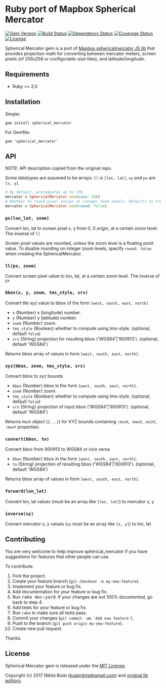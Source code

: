 # Ruby port of Mapbox Spherical Mercator
[![Gem Version](https://badge.fury.io/rb/spherical_mercator.svg)](http://badge.fury.io/rb/spherical_mercator)
[![Build Status](https://travis-ci.org/nbulaj/spherical_mercator.svg?branch=master)](https://travis-ci.org/nbulaj/spherical_mercator)
[![Dependency Status](https://gemnasium.com/nbulaj/spherical_mercator.svg)](https://gemnasium.com/nbulaj/spherical_mercator)
[![Coverage Status](https://coveralls.io/repos/github/nbulaj/spherical_mercator/badge.svg)](https://coveralls.io/github/nbulaj/spherical_mercator)
[![License](http://img.shields.io/badge/license-MIT-brightgreen.svg)](#license)

Spherical Mercator gem is a port of [Mapbox sphericalmercator JS lib](https://github.com/mapbox/sphericalmercator) that provides projection math
for converting between mercator meters, screen pixels (of 256x256 or configurable-size tiles), and latitude/longitude.

## Requirements

* Ruby >= 2.0

## Installation

Simple:

`gem install spherical_mercator`

For Gemfile:

`gem 'spherical_mercator'`

## API

_NOTE_: API description copied from the original repo.

Some datatypes are assumed to be arrays: `ll` is `[lon, lat]`, `xy` and `px` are
`[x, y]`.

```ruby
# By default, precomputes up to z30
mercator = SphericalMercator.new(size: 256)
# Whether to round pixel values at integer zoom levels. Defaults to true.
mercator = SphericalMercator.new(round: false)
```

### `px(lon_lat, zoom)`

Convert lon, lat to screen pixel x, y from 0, 0 origin, at a certain zoom level.
The inverse of `ll`

Screen pixel values are rounded, unless the zoom level is a floating point value. To disable rounding on integer zoom levels, specify `round: false` when creating the SphericalMercator.

### `ll(px, zoom)`

Convert screen pixel value to lon, lat, at a certain zoom level. The inverse
of `px`

### `bbox(x, y, zoom, tms_style, srs)`

Convert tile xyz value to bbox of the form `[west, south, east, north]`

* `x` {Number} x (longitude) number.
* `y` {Number} y (latitude) number.
* `zoom` {Number} zoom.
* `tms_style` {Boolean} whether to compute using tms-style. (optional, default `false`)
* `srs` {String} projection for resulting bbox ('WGS84'|'900913'). (optional, default 'WGS84')

Returns bbox array of values in form `[west, south, east, north]`.

### `xyz(bbox, zoom, tms_style, srs)`

Convert bbox to xyz bounds

* `bbox` {Number} bbox in the form `[west, south, east, north]`.
* `zoom` {Number} zoom.
* `tms_style` {Boolean} whether to compute using tms-style. (optional, default `false`)
* `srs` {String} projection of input bbox ('WGS84'|'900913'). (optional, default 'WGS84')

Returns `Hash` object (`{...}`) for XYZ bounds containing `:minX`, `:maxX`, `:minY`, `:maxY` properties.

### `convert(bbox, to)`

Convert bbox from 900913 to WGS84 or vice versa

* `bbox` {Number} bbox in the form `[west, south, east, north]`.
* `to` {String} projection of resulting bbox ('WGS84'|'900913'). (optional, default 'WGS84')

Returns bbox array of values in form `[west, south, east, north]`.

### `forward(lon_lat)`

Convert lon, lat values (must be an array like `[lon, lat]`) to mercator x, y

### `inverse(xy)`

Convert mercator x, y values (`xy` must be an array like `[x, y]`) to lon, lat

## Contributing

You are very welcome to help improve spherical_mercator if you have suggestions for features that other people can use.

To contribute:

1. Fork the project.
2. Create your feature branch (`git checkout -b my-new-feature`).
3. Implement your feature or bug fix.
4. Add documentation for your feature or bug fix.
5. Run <tt>rake doc:yard</tt>. If your changes are not 100% documented, go back to step 4.
6. Add tests for your feature or bug fix.
7. Run `rake` to make sure all tests pass.
8. Commit your changes (`git commit -am 'Add new feature'`).
9. Push to the branch (`git push origin my-new-feature`).
10. Create new pull request.

Thanks.

## License

Spherical Mercator gem is released under the [MIT License](http://www.opensource.org/licenses/MIT).

Copyright (c) 2017 Nikita Bulai (bulajnikita@gmail.com) and [original lib authors](https://github.com/mapbox/sphericalmercator/graphs/contributors).
